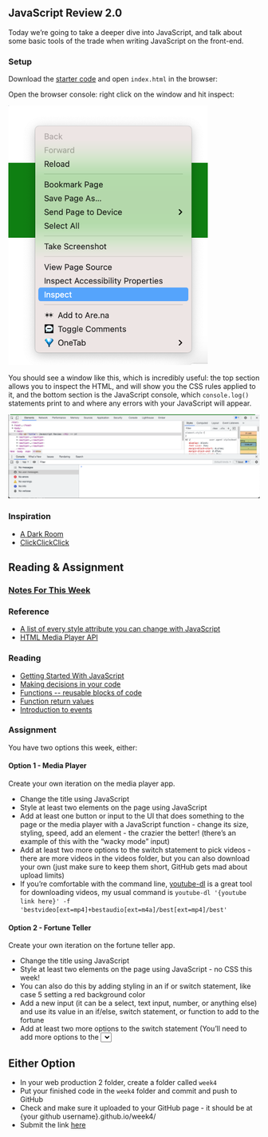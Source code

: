 ## JavaScript Review 2.0

Today we’re going to take a deeper dive into JavaScript, and talk about some basic tools of the trade when writing JavaScript on the front-end.

### Setup

Download the [starter code](https://drive.google.com/file/d/1IX5Lfjh9KEKfOQ8ACWHjTHbLS9Yny_k4/view?usp=sharing) and open `index.html` in the browser:

Open the browser console: right click on the window and hit inspect:

<img src="img/inspect.png" width="400px">

You should see a window like this, which is incredibly useful: the top section allows you to inspect the HTML, and will show you the CSS rules applied to it, and the bottom section is the JavaScript console, which `console.log()` statements print to and where any errors with your JavaScript will appear.
 
<img src="img/console.png" width="800px">

### Inspiration

- [A Dark Room](https://adarkroom.doublespeakgames.com/)
- [ClickClickClick](https://clickclickclick.click/#2010dffdfe72c982325bc703942a3e47)


## Reading & Assignment

### [Notes For This Week](notes.md)
### Reference
- [A list of every style attribute you can change with JavaScript](https://www.w3schools.com/jsref/dom_obj_style.asp)
- [HTML Media Player API](https://developer.mozilla.org/en-US/docs/Web/API/HTMLMediaElement)
### Reading
- [Getting Started With JavaScript](https://developer.mozilla.org/en-US/docs/Learn/Getting_started_with_the_web/JavaScript_basics)
- [Making decisions in your code](https://developer.mozilla.org/en-US/docs/Learn/JavaScript/Building_blocks/conditionals)
- [Functions -- reusable blocks of code](https://developer.mozilla.org/en-US/docs/Learn/JavaScript/Building_blocks/Functions)
- [Function return values](https://developer.mozilla.org/en-US/docs/Learn/JavaScript/Building_blocks/Return_values)
- [Introduction to events](https://developer.mozilla.org/en-US/docs/Learn/JavaScript/Building_blocks/Events)

### Assignment
You have two options this week, either:
#### Option 1 - Media Player
Create your own iteration on the media player app.
- Change the title using JavaScript
- Style at least two elements on the page using JavaScript
- Add at least one button or input to the UI that does something to the page or the media player with a JavaScript function - change its size, styling, speed, add an element - the crazier the better! (there’s an example of this with the “wacky mode” input)
- Add at least two more options to the switch statement to pick videos - there are more videos in the videos folder, but you can also download your own (just make sure to keep them short, GitHub gets mad about upload limits) 
- If you’re comfortable with the command line, [youtube-dl](https://ytdl-org.github.io/youtube-dl/index.html) is a great tool for downloading videos, my usual command is `youtube-dl '{youtube link here}' -f 'bestvideo[ext=mp4]+bestaudio[ext=m4a]/best[ext=mp4]/best'`

#### Option 2 - Fortune Teller

Create your own iteration on the fortune teller app.

- Change the title using JavaScript
- Style at least two elements on the page using JavaScript - no CSS this week!
- You can also do this by adding styling in an if or switch statement, like case 5 setting a red background color
- Add a new input (it can be a select, text input, number, or anything else) and use its value in an if/else, switch statement, or function to add to the fortune
- Add at least two more options to the switch statement (You’ll need to add more options to the <select> tag!)

## Either Option
- In your web production 2 folder, create a folder called `week4`
- Put your finished code in the `week4` folder and commit and push to GitHub
- Check and make sure it uploaded to your GitHub page - it should be at {your github username}.github.io/week4/
- Submit the link [here](https://docs.google.com/forms/d/e/1FAIpQLScJ_hzjToD08UX5Py2QP4t8VhiKaIAHZNn6dQVUQbSerfHgrA/viewform?usp=sf_link)

